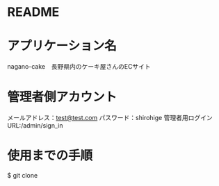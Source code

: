# README

# アプリケーション名
nagano-cake　長野県内のケーキ屋さんのECサイト　

# 管理者側アカウント
メールアドレス：test@test.com
パスワード：shirohige
管理者用ログインURL:/admin/sign_in

# 使用までの手順
$ git clone 
